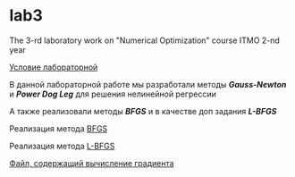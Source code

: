 # lab3
The 3-rd laboratory work on "Numerical Optimization" course ITMO 2-nd year

[Условие лабораторной](./lab_3_optimization.pdf)

В данной лабораторной работе мы разработали методы *__Gauss-Newton__* и *__Power Dog Leg__* для решения нелинейной регрессии

А также реализовали методы *__BFGS__* и в качестве доп задания *__L-BFGS__*

Реализация метода [BFGS](./bfgs.py)

Реализация метода [L-BFGS](./LBFGS.py)

[Файл, содержащий вычисление градиента](./calc.py)
